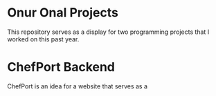 # Onur Onal Projects
This repository serves as a display for two programming projects that I worked on this past year.

# ChefPort Backend
ChefPort is an idea for a website that serves as a 
